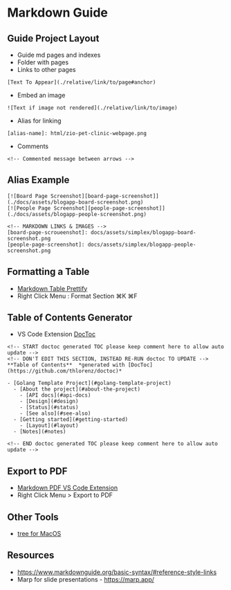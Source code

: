 # Markdown Guide

## Guide Project Layout

- Guide md pages and indexes 
- Folder with pages 
- Links to other pages 
```
[Text To Appear](./relative/link/to/page#anchor)
```
- Embed an image
```
![Text if image not rendered](./relative/link/to/image)
```
- Alias for linking
```
[alias-name]: html/zio-pet-clinic-webpage.png
```
- Comments
```
<!-- Commented message between arrows -->
```

## Alias Example

```
[![Board Page Screenshot][board-page-screenshot]](./docs/assets/blogapp-board-screenshot.png)
[![People Page Screenshot][people-page-screenshot]](./docs/assets/blogapp-people-screenshot.png)

<!-- MARKDOWN LINKS & IMAGES -->
[board-page-scroueenshot]: docs/assets/simplex/blogapp-board-screenshot.png
[people-page-screenshot]: docs/assets/simplex/blogapp-people-screenshot.png

```


## Formatting a Table
- [Markdown Table Prettify](https://marketplace.visualstudio.com/items?itemName=darkriszty.markdown-table-prettify)
- Right Click Menu : Format Section ⌘K ⌘F

## Table of Contents Generator
- VS Code Extension [DocToc](https://github.com/thlorenz/doctoc)
```
<!-- START doctoc generated TOC please keep comment here to allow auto update -->
<!-- DON'T EDIT THIS SECTION, INSTEAD RE-RUN doctoc TO UPDATE -->
**Table of Contents**  *generated with [DocToc](https://github.com/thlorenz/doctoc)*

- [Golang Template Project](#golang-template-project)
  - [About the project](#about-the-project)
    - [API docs](#api-docs)
    - [Design](#design)
    - [Status](#status)
    - [See also](#see-also)
  - [Getting started](#getting-started)
    - [Layout](#layout)
  - [Notes](#notes)

<!-- END doctoc generated TOC please keep comment here to allow auto update -->
```

## Export to PDF 
- [Markdown PDF VS Code Extension](https://marketplace.visualstudio.com/items?itemName=yzane.markdown-pdf)
- Right Click Menu > Export to PDF 

## Other Tools 
- [tree for MacOS](https://sourabhbajaj.com/mac-setup/iTerm/tree.html)

## Resources 
- https://www.markdownguide.org/basic-syntax/#reference-style-links 
- Marp for slide presentations - https://marp.app/